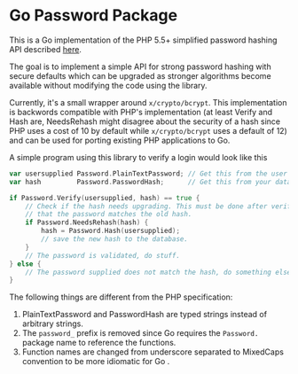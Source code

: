 # Go Password Package

This is a Go implementation of the PHP 5.5+ simplified password hashing API
described [here](http://php.net/manual/en/book.password.php).

The goal is to implement a simple API for strong password hashing with secure
defaults which can be upgraded as stronger algorithms become available without
modifying the code using the library.

Currently, it's a small wrapper around `x/crypto/bcrypt`. This implementation
is backwords compatible with PHP's implementation (at least Verify and Hash 
are, NeedsRehash might disagree about the security of a hash since PHP 
uses a cost of 10 by default while `x/crypto/bcrypt` uses a default of 12) and
can be used for porting existing PHP applications to Go.

A simple program using this library to verify a login would look like this

```go
var usersupplied Password.PlainTextPassword; // Get this from the user input
var hash         Password.PasswordHash;      // Get this from your database

if Password.Verify(usersupplied, hash) == true {
    // Check if the hash needs upgrading. This must be done after verifying
    // that the password matches the old hash.
    if Password.NeedsRehash(hash) {
        hash = Password.Hash(usersupplied);
        // save the new hash to the database.
    }
    // The password is validated, do stuff.
} else {
    // The password supplied does not match the hash, do something else
}
```

The following things are different from the PHP specification:

1. PlainTextPassword and PasswordHash are typed strings instead of arbitrary strings.
2. The `password_` prefix is removed since Go requires the `Password.` package
   name to reference the functions.
3. Function names are changed from underscore separated to MixedCaps convention
   to be more idiomatic for Go .
